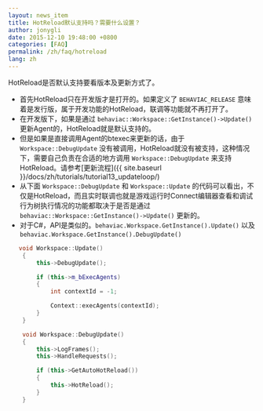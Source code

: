```yaml
---
layout: news_item
title: HotReload默认支持吗？需要什么设置？
author: jonygli
date: 2015-12-10 19:48:00 +0800
categories: [FAQ]
permalink: /zh/faq/hotreload
lang: zh
---
```


HotReload是否默认支持要看版本及更新方式了。

 - 首先HotReload只在开发版才是打开的。如果定义了 `BEHAVIAC_RELEASE` 意味着是发行版，属于开发功能的HotReload，联调等功能就不再打开了。
 - 在开发版下，如果是通过 `behaviac::Workspace::GetInstance()->Update()` 更新Agent的，HotReload就是默认支持的。
 - 但是如果是直接调用Agent的btexec来更新的话，由于 `Workspace::DebugUpdate` 没有被调用，HotReload就没有被支持，这种情况下，需要自己负责在合适的地方调用 `Workspace::DebugUpdate` 来支持HotReload。请参考[更新流程]({{ site.baseurl }}/docs/zh/tutorials/tutorial13_updateloop/)
 - 从下面 `Workspace::DebugUpdate` 和 `Workspace::Update` 的代码可以看出，不仅是HotReload，而且实时联调也就是游戏运行时Connect编辑器查看和调试行为树执行情况的功能都取决于是否是通过`behaviac::Workspace::GetInstance()->Update()` 更新的。
 - 对于C#，API是类似的。`behaviac.Workspace.GetInstance().Update()` 以及 `behaviac.Workspace.GetInstance().DebugUpdate()`


```cpp
   void Workspace::Update()
    {
		this->DebugUpdate();

        if (this->m_bExecAgents)
        {
            int contextId = -1;

            Context::execAgents(contextId);
        }
    }
```

```cpp
	void Workspace::DebugUpdate()
	{
		this->LogFrames();
		this->HandleRequests();

		if (this->GetAutoHotReload())
		{
			this->HotReload();
		}
	}
```